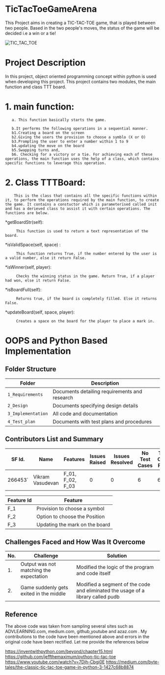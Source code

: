# TicTacToeGameArena
This Project aims in creating a TIC-TAC-TOE game, that is played between two people. Based in the two people's moves, the status of the game will be decided i.e a win or a tie!



![TIC_TAC_TOE](https://github.com/vikramsvdd/TicTacToeGameArena/blob/main/tictactoecool.png)


# Project Description
In this project, object oriented programming concept within python is used when developing this project. This project contains two modules, the main function and class TTT board.

  # 1. main function:
    
       a. This function basically starts the game.
       
       b.It performs the following operations in a sequential manner. 
       b1.Creating a board on the screen
       b2.Giving the users the provision to choose a symblo (X or O)
       b3.Prompting the user to enter a number within 1 to 9
       b4.updating the move on the board
       b5.Swapping turns and,
       b6. Checking for a victory or a tie. For achieving each of these operations, the main function uses the help of a class, which contains specific functions to leverage this operation.
       
   # 2. Class TTTBoard:
        
        This is the class that contains all the specific functions within it, to perform the operations required by the main function, to create the game. It contains a constuctor which is parameterised called init and has a derieved class to assist it with certain operations. The functions are below.
        
 *getBoardStr(self): 
         
         This function is used to return a text representation of the board.
         
 *isValidSpace(self, space) :
 
         This function returns True, if the number entered by the user is a valid number, else it return False.
         
         
 *isWinner(self, player):
 
         Checks the winning status in the game. Return True, if a player had won, else it return False.
         
         
 *isBoardFull(self):
 
         Returns true, if the board is completely filled. Else it returns False.
         
         
 *updateBoard(self, space, player):
 
 
         Creates a space on the board for the player to place a mark in.
         
         
         
         

       
       




# OOPS and Python Based Implementation

## Folder Structure
Folder             | Description
-------------------| -----------------------------------------
`1_Requirements`   | Documents detailing requirements and research
`2_Design`         | Documents specifying design details
`3_Implementation` | All code and documentation
`4_Test_plan`      | Documents with test plans and procedures

## Contributors List and Summary

SF Id. |  Name   |    Features    | Issues Raised |Issues Resolved|No Test Cases|Test Case Pass
-------|---------|----------------|----------------|---------------|-------------|--------------
266453` | Vikram Vasudevan  | F_01, F_02, F_03 |  0   |0  | 6 |  6   

| Feature Id | Feature |
| -----------|---------|
|F_1| Provision to choose a symbol |
|F_2| Option to choose the Position  |
|F_3| Updating the mark on the board |

## Challenges Faced and How Was It Overcome
| No. | Challenge | Solution
|-----|-----------|--------
|1. | Output was not matching the expectation | Modified the logic of the program and code itself 
|2. | Game suddenly gets exited in the middle | Modified a segment of the code and eliminated the usage of a library called pudb |


## Reference
The above code was taken from sampling several sites such as ADVLEARNING.com, medium.com, github,youtube and azaz.com . My contributions to the code have been mentioned above and errors in the original code have been rectified. Let me provide the references below


https://inventwithpython.com/beyond/chapter15.html
https://github.com/jeffthemaximum/python-tic-tac-toe
https://www.youtube.com/watch?v=7Djh-Cbgi0E
https://medium.com/byte-tales/the-classic-tic-tac-toe-game-in-python-3-1427c68b8874

